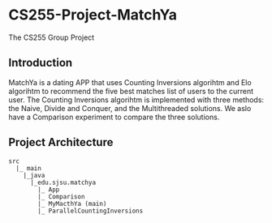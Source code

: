 # CS255-Project-MatchYa
The CS255 Group Project
## Introduction
MatchYa is a dating APP that uses Counting Inversions algorihtm and Elo algorihtm to recommend the five best matches list of users to the current user.
The Counting Inversions algorihtm is implemented with three methods: the Naive, Divide and Conquer, and the Multithreaded solutions.
We aslo have a Comparison experiment to compare the three solutions.
## Project Architecture
```
src
  |_ main
    |_java
      |_edu.sjsu.matchya
        |_ App
        |_ Comparison
        |_ MyMacthYa (main)
        |_ ParallelCountingInversions
```
